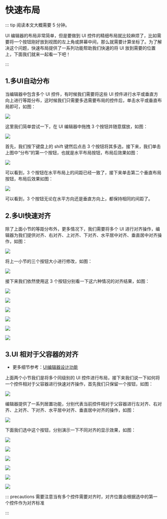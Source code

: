 # 快速布局

::: tip 阅读本文大概需要 5 分钟。

UI 编辑器的布局非常简单，但是要做到 UI 控件的精细布局就比较麻烦了，比如需要将一个按钮刚好放到视图的左上角或屏幕中间，那么就需要计算坐标了。为了解决这个问题，快速布局提供了一系列功能帮助我们快速的将 UI 放到需要的位置上，下面我们就来一起看一下吧！

:::

## 1.多UI自动分布

当编辑器中包含多个 UI 控件，有时候我们需要将这些 UI 控件进行水平或垂直方向上进行等距分布，这时候我们只需要多选需要布局的控件后，单击水平或垂直布局即可，如图：

![](https://wstatic-a1.233leyuan.com/productdocs/static/boxcnSzb1mfXX68f5l7cpHVg1Wc.png)

这里我们简单尝试一下，在 UI 编辑器中拖拽 3 个按钮并随意摆放，如图：

![](https://wstatic-a1.233leyuan.com/productdocs/static/boxcn5ga4gFKye3muQxkC7FTTCb.png)

首先，我们按下键盘上的 shift 键然后点击 3 个按钮将其多选，接下来，我们单击上图中“分布”的第一个按钮，也就是水平布局按钮，布局后效果如图：

![](https://wstatic-a1.233leyuan.com/productdocs/static/boxcnhgZunyVbh1wmtZpUy1JlXc.png)

可以看到，3 个按钮在水平布局上的间距已经一致了，接下来单击第二个垂直布局按钮，布局后效果如图：

![](https://wstatic-a1.233leyuan.com/productdocs/static/boxcneopT6JqhtclcAFUVKbdOvf.png)

可以看到，3 个按钮无论在水平方向还是垂直方向上，都保持相同的间距了。

## 2.多UI快速对齐

除了上面小节的等距分布外，更多情况下，我们需要将多个 UI 进行对齐操作，编辑器为我们提供对齐、右对齐、上对齐、下对齐、水平居中对齐、垂直居中对齐操作，如图：

![](https://wstatic-a1.233leyuan.com/productdocs/static/boxcnEUCPrPcN1DmtJVZQaVNRof.png)

将上一小节的三个按钮大小进行修改，如图：

![](https://wstatic-a1.233leyuan.com/productdocs/static/boxcnPVaTdpJOSh6mq1Zae2FDjc.png)

接下来我们依然使用这 3 个按钮分别看一下这六种情况的对齐结果，如图：

![](https://wstatic-a1.233leyuan.com/productdocs/static/boxcnv69AaMXV2VHP6hMmEYfOVh.png)

![](https://wstatic-a1.233leyuan.com/productdocs/static/boxcntpRzZsh4pU5tJmzxSS7NQh.png)

![](https://wstatic-a1.233leyuan.com/productdocs/static/boxcnwEOIYM7cs6Yv8toNYps2Bd.png)

![](https://wstatic-a1.233leyuan.com/productdocs/static/boxcnC0IUv4Ox1yrlnZqS2bFboe.png)

![](https://wstatic-a1.233leyuan.com/productdocs/static/boxcnMwjaT2xfDnVvC25VAn4d9e.png)

![](https://wstatic-a1.233leyuan.com/productdocs/static/boxcnsVa7ep3QjPwdPoV1VZCSUc.png)

## 3.UI 相对于父容器的对齐

- 更多细节参考：[UI编辑器设计功能](https://docs.ark.online/UI/UIDesigner.html)

上面两个小节我们是将多个同级别的 UI 控件进行布局，接下来我们说一下如何将一个控件相对于父容器进行快速对齐操作，首先我们只保留一个按钮，如图：

![](https://wstatic-a1.233leyuan.com/productdocs/static/boxcnXXi9W7Oj4gLXNzf9BNOjq4.png)

编辑器提供了一系列居置功能，分别代表当前控件相对于父容器进行左对齐、右对齐、上对齐、下对齐、水平居中对齐、垂直居中对齐的操作，如图：

![](https://wstatic-a1.233leyuan.com/productdocs/static/boxcnTqsdSn2MW8Zd0WgOe9aEIh.png)

下面我们选中这个按钮，分别演示一下不同对齐的显示效果，如图：

![](https://wstatic-a1.233leyuan.com/productdocs/static/boxcnUV3jRUixFw94N3ph3W3y9e.png)

![](https://wstatic-a1.233leyuan.com/productdocs/static/boxcnvllzWS4oFjNKxHFcarsZod.png)

![](https://wstatic-a1.233leyuan.com/productdocs/static/boxcn2Ho0AoSrq0iONXo3fSVZZW.png)

![](https://wstatic-a1.233leyuan.com/productdocs/static/boxcnBU6XSPCBLTzENxDbExYCQc.png)

![](https://wstatic-a1.233leyuan.com/productdocs/static/boxcnEffU10igbvl7Tdr0pcvP2f.png)

![](https://wstatic-a1.233leyuan.com/productdocs/static/boxcnqbek3sO8XBHsz8p83nxDJg.png)

::: precautions 需要注意当有多个控件需要对齐时，对齐位置会根据选中的第一个控件作为对齐标准

:::

